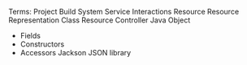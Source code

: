 Terms:
Project
Build System
Service Interactions
Resource
Resource Representation Class
Resource Controller
Java Object
- Fields
- Constructors
- Accessors
Jackson JSON library